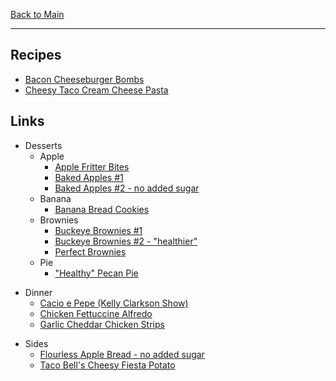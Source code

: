 [Back to Main](/README.md)

---
## Recipes

- [Bacon Cheeseburger Bombs](/10%20Food/Bacon%20Cheeseburger%20Bombs.md)
- [Cheesy Taco Cream Cheese Pasta](/10%20Food/Cheesy%20Taco%20Cream%20Cheese%20Pasta.md)

## Links

- Desserts
	- Apple
		- [Apple Fritter Bites](https://delectablerecipe.com/apple-fritter-bites/)
		- [Baked Apples #1](https://www.allrecipes.com/recipe/255931/baked-cinnamon-apples/)
		- [Baked Apples #2 - no added sugar](https://happyhealthymama.com/simple-baked-apples.html)
	- Banana
		- [Banana Bread Cookies](https://recipestasteful.com/the-best-banana-bread-cookies-6-ingredients/)
	- Brownies
		- [Buckeye Brownies #1](https://www.livewellbakeoften.com/buckeye-brownies/)
		- [Buckeye Brownies #2 - "healthier"](https://www.halfbakedharvest.com/healthier-buckeye-brownies/)
		- [Perfect Brownies](https://lickthebowlgood.blogspot.com/2013/02/the-perfect-brownie.html)
	- Pie
		- ["Healthy" Pecan Pie](https://www.joyfulhealthyeats.com/homemade-pecan-pie-no-corn-syrup/)

<!---->
- Dinner
	- [Cacio e Pepe (Kelly Clarkson Show)](https://www.today.com/recipes/cacio-pepe-recipe-t251620)
	- [Chicken Fettuccine Alfredo](https://healthyfitnessmeals.com/chicken-fettuccine-alfredo/#recipe)
	- [Garlic Cheddar Chicken Strips](https://www.theidearoom.net/garlic-cheddar-chicken-strips)

<!---->
- Sides
	- [Flourless Apple Bread - no added sugar](https://thebakermama.com/recipes/healthy-flourless-fresh-apple-bread/)
	- [Taco Bell's Cheesy Fiesta Potato](https://copykat.com/taco-bell-cheesy-fiesta-potatoes)